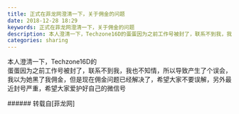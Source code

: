 ```yaml
---
title: 正式在菲龙网澄清一下，关于佣金的问题
date: 2018-12-28 18:29
keywords: 正式在菲龙网澄清一下，关于佣金的问题
description: 本人澄清一下，Techzone16D的蛋蛋因为之前工作号被封了，联系不到我，我也不知情，所以导致产生了个误会，我以为她黑了我佣金，但是现在佣金问题已经解决了，希望大家不要误解，另外最近封号严重，希望大家爱护好自己的微信号
categories: sharing
---
```

<td class="t_f" id="postmessage_2586623">

本人澄清一下，Techzone16D的<br/>
<img alt="" border="0" class="zoom" data-cf-modified-6f98ddea51539f2ea5586ea0-="" file="http://www.flw.ph/data/appbyme/upload/image/201812/28/l2GGTmu5r2o2.jpg" id="aimg_nT4D2" lazyloadthumb="1" onclick="" onmouseover="" src="http://www.flw.ph/data/appbyme/upload/image/201812/28/l2GGTmu5r2o2.jpg"/><br/>
蛋蛋因为之前工作号被封了，联系不到我，我也不知情，所以导致产生了个误会，我以为她黑了我佣金，但是现在佣金问题已经解决了，希望大家不要误解，另外最近封号严重，希望大家爱护好自己的微信号<br/>
</td>
###### 转载自[菲龙网]